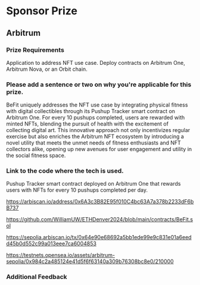 # Sponsor Prize

## Arbitrum

### Prize Requirements
Application to address NFT use case. Deploy contracts on Arbitrum One, Arbitrum Nova, or an Orbit chain.
    
### Please add a sentence or two on why you're applicable for this prize.

BeFit uniquely addresses the NFT use case by integrating physical fitness with digital collectibles through its Pushup Tracker smart contract on Arbitrum One. For every 10 pushups completed, users are rewarded with minted NFTs, blending the pursuit of health with the excitement of collecting digital art. This innovative approach not only incentivizes regular exercise but also enriches the Arbitrum NFT ecosystem by introducing a novel utility that meets the unmet needs of fitness enthusiasts and NFT collectors alike, opening up new avenues for user engagement and utility in the social fitness space.

### Link to the code where the tech is used.

Pushup Tracker smart contract deployed on Arbitrum One that rewards users with NFTs for every 10 pushups completed per day.

https://arbiscan.io/address/0x6A3c3B82E95f010C4bc63A7a378b2233dF6bB737

https://github.com/WilliamUW/ETHDenver2024/blob/main/contracts/BeFit.sol

https://sepolia.arbiscan.io/tx/0x64e90e68692a5bb1ede99e9c831e01a6eedd45b0d552c99a013eee7ca6004853

https://testnets.opensea.io/assets/arbitrum-sepolia/0x984c2a485124e41d5f6f63140a309b76308bc8e0/210000


### Additional Feedback

